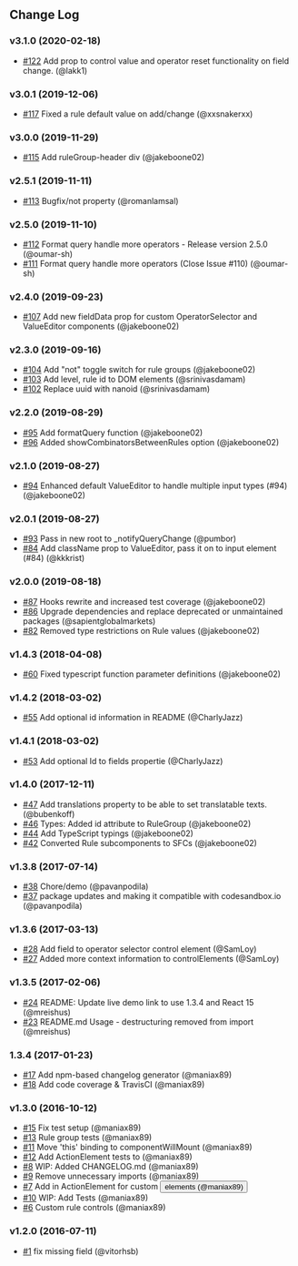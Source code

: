 ## Change Log

### v3.1.0 (2020-02-18)
- [#122](https://github.com/sapientglobalmarkets/react-querybuilder/pull/122) Add prop to control value and operator reset functionality on field change. (@lakk1)

### v3.0.1 (2019-12-06)
- [#117](https://github.com/sapientglobalmarkets/react-querybuilder/pull/117) Fixed a rule default value on add/change (@xxsnakerxx)

### v3.0.0 (2019-11-29)
- [#115](https://github.com/sapientglobalmarkets/react-querybuilder/pull/115) Add ruleGroup-header div (@jakeboone02)

### v2.5.1 (2019-11-11)
- [#113](https://github.com/sapientglobalmarkets/react-querybuilder/pull/113) Bugfix/not property (@romanlamsal)

### v2.5.0 (2019-11-10)
- [#112](https://github.com/sapientglobalmarkets/react-querybuilder/pull/112) Format query handle more operators - Release version 2.5.0 (@oumar-sh)
- [#111](https://github.com/sapientglobalmarkets/react-querybuilder/pull/111) Format query handle more operators (Close Issue #110) (@oumar-sh)

### v2.4.0 (2019-09-23)
- [#107](https://github.com/sapientglobalmarkets/react-querybuilder/pull/107) Add new fieldData prop for custom OperatorSelector and ValueEditor components (@jakeboone02)

### v2.3.0 (2019-09-16)
- [#104](https://github.com/sapientglobalmarkets/react-querybuilder/pull/104) Add "not" toggle switch for rule groups (@jakeboone02)
- [#103](https://github.com/sapientglobalmarkets/react-querybuilder/pull/103) Add level, rule id to DOM elements (@srinivasdamam)
- [#102](https://github.com/sapientglobalmarkets/react-querybuilder/pull/102) Replace uuid with nanoid (@srinivasdamam)

### v2.2.0 (2019-08-29)
- [#95](https://github.com/sapientglobalmarkets/react-querybuilder/pull/95) Add formatQuery function (@jakeboone02)
- [#96](https://github.com/sapientglobalmarkets/react-querybuilder/pull/96) Added showCombinatorsBetweenRules option (@jakeboone02)

### v2.1.0 (2019-08-27)
- [#94](https://github.com/sapientglobalmarkets/react-querybuilder/pull/94) Enhanced default ValueEditor to handle multiple input types (#94) (@jakeboone02)

### v2.0.1 (2019-08-27)
- [#93](https://github.com/sapientglobalmarkets/react-querybuilder/pull/93) Pass in new root to _notifyQueryChange (@pumbor)
- [#84](https://github.com/sapientglobalmarkets/react-querybuilder/pull/84) Add className prop to ValueEditor, pass it on to input element (#84) (@kkkrist)

### v2.0.0 (2019-08-18)
- [#87](https://github.com/sapientglobalmarkets/react-querybuilder/pull/87) Hooks rewrite and increased test coverage (@jakeboone02)
- [#86](https://github.com/sapientglobalmarkets/react-querybuilder/pull/86) Upgrade dependencies and replace deprecated or unmaintained packages (@sapientglobalmarkets)
- [#82](https://github.com/sapientglobalmarkets/react-querybuilder/pull/82) Removed type restrictions on Rule values (@jakeboone02)

### v1.4.3 (2018-04-08)
- [#60](https://github.com/sapientglobalmarkets/react-querybuilder/pull/60) Fixed typescript function parameter definitions (@jakeboone02)

### v1.4.2 (2018-03-02)
- [#55](https://github.com/sapientglobalmarkets/react-querybuilder/pull/55) Add optional id information in README (@CharlyJazz)

### v1.4.1 (2018-03-02)
- [#53](https://github.com/sapientglobalmarkets/react-querybuilder/pull/53) Add optional Id to fields propertie (@CharlyJazz)

### v1.4.0 (2017-12-11)
- [#47](https://github.com/sapientglobalmarkets/react-querybuilder/pull/47) Add translations property to be able to set translatable texts. (@bubenkoff)
- [#46](https://github.com/sapientglobalmarkets/react-querybuilder/pull/46) Types: Added id attribute to RuleGroup (@jakeboone02)
- [#44](https://github.com/sapientglobalmarkets/react-querybuilder/pull/44) Add TypeScript typings (@jakeboone02)
- [#42](https://github.com/sapientglobalmarkets/react-querybuilder/pull/42) Converted Rule subcomponents to SFCs (@jakeboone02)

### v1.3.8 (2017-07-14)
- [#38](https://github.com/sapientglobalmarkets/react-querybuilder/pull/38) Chore/demo (@pavanpodila)
- [#37](https://github.com/sapientglobalmarkets/react-querybuilder/pull/37) package updates and making it compatible with codesandbox.io (@pavanpodila)

### v1.3.6 (2017-03-13)
- [#28](https://github.com/sapientglobalmarkets/react-querybuilder/pull/28) Add field to operator selector control element (@SamLoy)
- [#27](https://github.com/sapientglobalmarkets/react-querybuilder/pull/27) Added more context information to controlElements (@SamLoy)

### v1.3.5 (2017-02-06)
- [#24](https://github.com/sapientglobalmarkets/react-querybuilder/pull/24) README: Update live demo link to use 1.3.4 and React 15 (@mreishus)
- [#23](https://github.com/sapientglobalmarkets/react-querybuilder/pull/23) README.md Usage - destructuring removed from import (@mreishus)

### 1.3.4 (2017-01-23)
- [#17](https://github.com/sapientglobalmarkets/react-querybuilder/pull/17) Add npm-based changelog generator (@maniax89)
- [#18](https://github.com/sapientglobalmarkets/react-querybuilder/pull/18) Add code coverage & TravisCI (@maniax89)

### v1.3.0 (2016-10-12)
- [#15](https://github.com/sapientglobalmarkets/react-querybuilder/pull/15) Fix test setup (@maniax89)
- [#13](https://github.com/sapientglobalmarkets/react-querybuilder/pull/13) Rule group tests (@maniax89)
- [#11](https://github.com/sapientglobalmarkets/react-querybuilder/pull/11) Move 'this' binding to componentWillMount (@maniax89)
- [#12](https://github.com/sapientglobalmarkets/react-querybuilder/pull/12) Add ActionElement tests to <Rule /> (@maniax89)
- [#8](https://github.com/sapientglobalmarkets/react-querybuilder/pull/8) WIP: Added CHANGELOG.md (@maniax89)
- [#9](https://github.com/sapientglobalmarkets/react-querybuilder/pull/9) Remove unnecessary imports (@maniax89)
- [#7](https://github.com/sapientglobalmarkets/react-querybuilder/pull/7) Add in ActionElement for custom <button /> elements (@maniax89)
- [#10](https://github.com/sapientglobalmarkets/react-querybuilder/pull/10) WIP: Add <Rule /> Tests (@maniax89)
- [#6](https://github.com/sapientglobalmarkets/react-querybuilder/pull/6) Custom rule controls (@maniax89)

### v1.2.0 (2016-07-11)
- [#1](https://github.com/sapientglobalmarkets/react-querybuilder/pull/1) fix missing field (@vitorhsb)